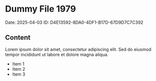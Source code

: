 # Dummy File 1979

Date: 2025-04-03
ID: D4E13592-8DA0-4DF1-B17D-67D9D7C7C392

## Content

Lorem ipsum dolor sit amet, consectetur adipiscing elit.
Sed do eiusmod tempor incididunt ut labore et dolore magna aliqua.

* Item 1
* Item 2
* Item 3
